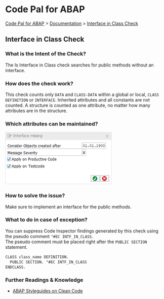 # Code Pal for ABAP

[Code Pal for ABAP](../../README.md) > [Documentation](../check_documentation.md) > [Interface in Class Check](interface-in-class.md)

## Interface in Class Check

### What is the Intent of the Check?

The Is Interface in Class check searches for public methods without an interface.

### How does the check work?

This check counts only `DATA` and `CLASS-DATA` within a global or local, `CLASS DEFINITION` or `INTERFACE`. Inherited attributes and all constants are not counted. A structure is counted as one attribute, no matter how many attributes are in the structure.

### Which attributes can be maintained?

![Attributes](./imgs/interface_missing.png)

### How to solve the issue?

Make sure to implement an interface for the public methods.

### What to do in case of exception?

You can suppress Code Inspector findings generated by this check using the pseudo comment `"#EC INTF_IN_CLASS`.  
The pseudo comment must be placed right after the `PUBLIC SECTION` statement.

```abap
CLASS class_name DEFINITION.
  PUBLIC SECTION. "#EC INTF_IN_CLASS
ENDCLASS.
```

### Further Readings & Knowledge

* [ABAP Styleguides on Clean Code](https://github.com/SAP/styleguides/blob/master/clean-abap/CleanABAP.md#public-instance-methods-should-be-part-of-an-interface)
